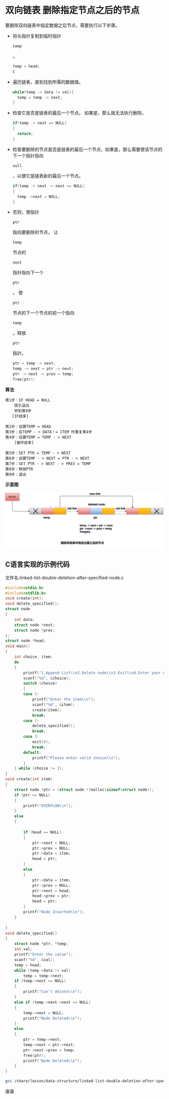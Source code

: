 # 双向链表 删除指定节点之后的节点

要删除双向链表中指定数据之后节点，需要执行以下步骤。

- 将头指针复制到临时指针

  ```
  temp
  ```

  。

  ```c
  temp = head;
  C
  ```

- 遍历链表，直到找到所需的数据值。

  ```c
  while(temp -> data != val){
    temp = temp -> next;  
  }
  ```

- 检查它是否是链表的最后一个节点。 如果是，那么就无法执行删除。

  ```c
  if(temp -> next == NULL)
  {  
    return;
  }
  ```

- 检查要删除的节点是否是链表的最后一个节点，如果是，那么需要使该节点的下一个指针指向

  ```
  null
  ```

  ，以便它是链表新的最后一个节点。

  ```c
  if(temp -> next -> next == NULL)  
  {  
    temp ->next = NULL;  
  }
  ```

- 否则，使指针

  ```
  ptr
  ```

  指向要删除的节点。 让

  ```
  temp
  ```

  节点的

  ```
  next
  ```

  指针指向下一个

  ```
  ptr
  ```

  。 使

  ```
  ptr
  ```

  节点的下一个节点的前一个指向

  ```
  temp
  ```

  。释放

  ```
  ptr
  ```

  指针。

  ```c
  ptr = temp -> next;  
  temp -> next = ptr -> next;  
  ptr -> next -> prev = temp;  
  free(ptr);
  ```

**算法**

```
第1步：IF HEAD = NULL
    提示溢出
    转到第9步
   [IF结束]

第2步：设置TEMP = HEAD
第3步：在TEMP - > DATA！= ITEM 时重复第4步
第4步：设置TEMP = TEMP - > NEXT
    [循环结束]

第5步：SET PTR = TEMP - > NEXT
第6步：设置TEMP - > NEXT = PTR - > NEXT
第7步：SET PTR - > NEXT - > PREV = TEMP
第8步：释放PTR
第9步：退出
```

**示意图**

![img](./images/linked-list-double-deletion-after-specified-node.png)

## C语言实现的示例代码

文件名:linked-list-double-deletion-after-specified-node.c

```c
#include<stdio.h>  
#include<stdlib.h>  
void create(int);
void delete_specified();
struct node
{
    int data;
    struct node *next;
    struct node *prev;
};
struct node *head;
void main()
{
    int choice, item;
    do
    {
        printf("1.Append List\\n2.Delete node\\n3.Exit\\n4.Enter your choice?");
        scanf("%d", &choice);
        switch (choice)
        {
        case 1:
            printf("Enter the item\\n");
            scanf("%d", &item);
            create(item);
            break;
        case 2:
            delete_specified();
            break;
        case 3:
            exit(0);
            break;
        default:
            printf("Please enter valid choice\\n");
        }
    } while (choice != 3);
}
void create(int item)
{
    struct node *ptr = (struct node *)malloc(sizeof(struct node));
    if (ptr == NULL)
    {
        printf("OVERFLOW\\n");
    }
    else
    {

        if (head == NULL)
        {
            ptr->next = NULL;
            ptr->prev = NULL;
            ptr->data = item;
            head = ptr;
        }
        else
        {
            ptr->data = item;
            ptr->prev = NULL;
            ptr->next = head;
            head->prev = ptr;
            head = ptr;
        }
        printf("Node Inserted\\n");
    }

}
void delete_specified()
{
    struct node *ptr, *temp;
    int val;
    printf("Enter the value");
    scanf("%d", &val);
    temp = head;
    while (temp->data != val)
        temp = temp->next;
    if (temp->next == NULL)
    {
        printf("Can't delete\\n");
    }
    else if (temp->next->next == NULL)
    {
        temp->next = NULL;
        printf("Node Deleted\\n");
    }
    else
    {
        ptr = temp->next;
        temp->next = ptr->next;
        ptr->next->prev = temp;
        free(ptr);
        printf("Node Deleted\\n");
    }
}
```

```bash
gcc /share/lesson/data-structure/linked-list-double-deletion-after-specified-node.c && ./a.out
```

康康